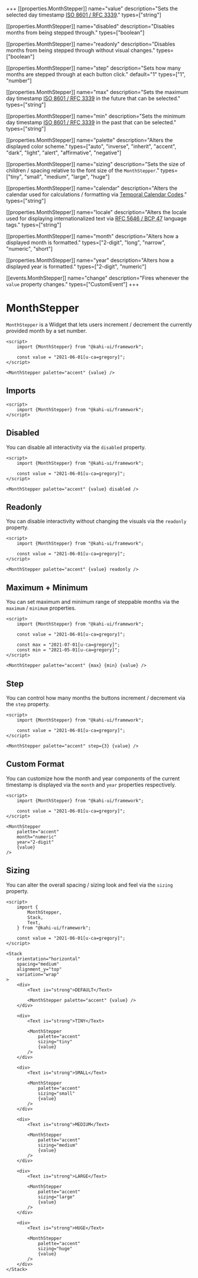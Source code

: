 +++
[[properties.MonthStepper]]
name="value"
description="Sets the selected day timestamp [ISO 8601 / RFC 3339](https://www.w3.org/TR/NOTE-datetime)."
types=["string"]

[[properties.MonthStepper]]
name="disabled"
description="Disables months from being stepped through."
types=["boolean"]

[[properties.MonthStepper]]
name="readonly"
description="Disables months from being stepped through without visual changes."
types=["boolean"]

[[properties.MonthStepper]]
name="step"
description="Sets how many months are stepped through at each button click."
default="1"
types=["1", "number"]

[[properties.MonthStepper]]
name="max"
description="Sets the maximum day timestamp [ISO 8601 / RFC 3339](https://www.w3.org/TR/NOTE-datetime) in the future that can be selected."
types=["string"]

[[properties.MonthStepper]]
name="min"
description="Sets the minimum day timestamp [ISO 8601 / RFC 3339](https://www.w3.org/TR/NOTE-datetime) in the past that can be selected."
types=["string"]

[[properties.MonthStepper]]
name="palette"
description="Alters the displayed color scheme."
types=["auto", "inverse", "inherit", "accent", "dark", "light", "alert", "affirmative", "negative"]

[[properties.MonthStepper]]
name="sizing"
description="Sets the size of children / spacing relative to the font size of the `MonthStepper`."
types=["tiny", "small", "medium", "large", "huge"]

[[properties.MonthStepper]]
name="calendar"
description="Alters the calendar used for calculations / formatting via [Temporal Calendar Codes](https://tc39.es/proposal-temporal/docs/calendar.html)."
types=["string"]

[[properties.MonthStepper]]
name="locale"
description="Alters the locale used for displaying internationalized text via [RFC 5646 / BCP 47](https://www.w3.org/International/articles/language-tags) language tags."
types=["string"]

[[properties.MonthStepper]]
name="month"
description="Alters how a displayed month is formatted."
types=["2-digit", "long", "narrow", "numeric", "short"]

[[properties.MonthStepper]]
name="year"
description="Alters how a displayed year is formatted."
types=["2-digit", "numeric"]

[[events.MonthStepper]]
name="change"
description="Fires whenever the `value` property changes."
types=["CustomEvent<void>"]
+++

# MonthStepper

`MonthStepper` is a Widget that lets users increment / decrement the currently provided month by a set number.

```svelte repl MonthStepper Preview
<script>
    import {MonthStepper} from "@kahi-ui/framework";

    const value = "2021-06-01[u-ca=gregory]";
</script>

<MonthStepper palette="accent" {value} />
```

## Imports

```svelte default MonthStepper Imports
<script>
    import {MonthStepper} from "@kahi-ui/framework";
</script>
```

## Disabled

You can disable all interactivity via the `disabled` property.

```svelte repl MonthStepper Disabled
<script>
    import {MonthStepper} from "@kahi-ui/framework";

    const value = "2021-06-01[u-ca=gregory]";
</script>

<MonthStepper palette="accent" {value} disabled />
```

## Readonly

You can disable interactivity without changing the visuals via the `readonly` property.

```svelte repl MonthStepper Readonly
<script>
    import {MonthStepper} from "@kahi-ui/framework";

    const value = "2021-06-01[u-ca=gregory]";
</script>

<MonthStepper palette="accent" {value} readonly />
```

## Maximum + Minimum

You can set maximum and minimum range of steppable months via the `maximum` / `minimum` properties.

```svelte repl MonthStepper Maximum + Minimum
<script>
    import {MonthStepper} from "@kahi-ui/framework";

    const value = "2021-06-01[u-ca=gregory]";

    const max = "2021-07-01[u-ca=gregory]";
    const min = "2021-05-01[u-ca=gregory]";
</script>

<MonthStepper palette="accent" {max} {min} {value} />
```

## Step

You can control how many months the buttons increment / decrement via the `step` property.

```svelte repl MonthStepper Step
<script>
    import {MonthStepper} from "@kahi-ui/framework";

    const value = "2021-06-01[u-ca=gregory]";
</script>

<MonthStepper palette="accent" step={3} {value} />
```

## Custom Format

You can customize how the month and year components of the current timestamp is displayed via the `month` and `year` properties respectively.

```svelte repl MonthStepper Custom Format
<script>
    import {MonthStepper} from "@kahi-ui/framework";

    const value = "2021-06-01[u-ca=gregory]";
</script>

<MonthStepper
    palette="accent"
    month="numeric"
    year="2-digit"
    {value}
/>
```

## Sizing

You can alter the overall spacing / sizing look and feel via the `sizing` property.

```svelte repl MonthStepper Sizing
<script>
    import {
        MonthStepper,
        Stack,
        Text,
    } from "@kahi-ui/framework";

    const value = "2021-06-01[u-ca=gregory]";
</script>

<Stack
    orientation="horizontal"
    spacing="medium"
    alignment_y="top"
    variation="wrap"
>
    <div>
        <Text is="strong">DEFAULT</Text>

        <MonthStepper palette="accent" {value} />
    </div>

    <div>
        <Text is="strong">TINY</Text>

        <MonthStepper
            palette="accent"
            sizing="tiny"
            {value}
        />
    </div>

    <div>
        <Text is="strong">SMALL</Text>

        <MonthStepper
            palette="accent"
            sizing="small"
            {value}
        />
    </div>

    <div>
        <Text is="strong">MEDIUM</Text>

        <MonthStepper
            palette="accent"
            sizing="medium"
            {value}
        />
    </div>

    <div>
        <Text is="strong">LARGE</Text>

        <MonthStepper
            palette="accent"
            sizing="large"
            {value}
        />
    </div>

    <div>
        <Text is="strong">HUGE</Text>

        <MonthStepper
            palette="accent"
            sizing="huge"
            {value}
        />
    </div>
</Stack>
```
